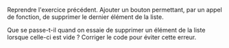 

Reprendre l'exercice précédent. Ajouter un bouton permettant, par un appel de fonction, de supprimer le dernier élément de la liste.


Que se passe-t-il quand on essaie de supprimer un élément de la liste lorsque celle-ci est vide ? Corriger le code pour éviter cette erreur.

